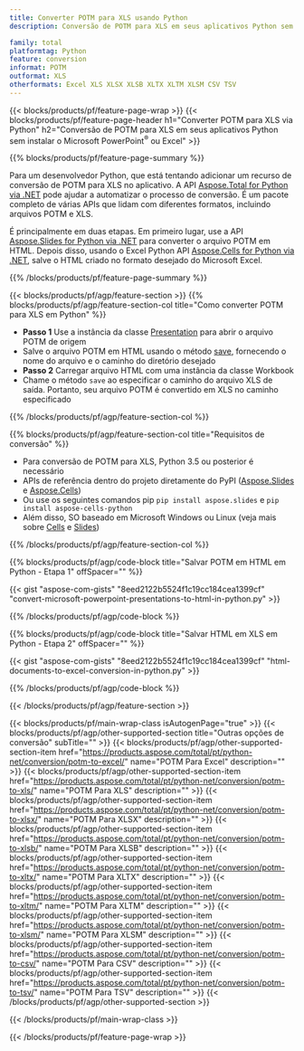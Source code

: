 ```yaml
---
title: Converter POTM para XLS usando Python
description: Conversão de POTM para XLS em seus aplicativos Python sem usar o Microsoft Office 

family: total
platformtag: Python
feature: conversion
informat: POTM
outformat: XLS
otherformats: Excel XLS XLSX XLSB XLTX XLTM XLSM CSV TSV
---
```

{{< blocks/products/pf/feature-page-wrap >}}
{{< blocks/products/pf/feature-page-header h1="Converter POTM para XLS via Python" h2="Conversão de POTM para XLS em seus aplicativos Python sem instalar o Microsoft PowerPoint<sup>&reg;</sup> ou Excel" >}}

{{% blocks/products/pf/feature-page-summary %}}

Para um desenvolvedor Python, que está tentando adicionar um recurso de conversão de POTM para XLS no aplicativo. A API [Aspose.Total for Python via .NET](https://products.aspose.com/total/python-net/) pode ajudar a automatizar o processo de conversão. É um pacote completo de várias APIs que lidam com diferentes formatos, incluindo arquivos POTM e XLS.

É principalmente em duas etapas. Em primeiro lugar, use a API [Aspose.Slides for Python via .NET](https://products.aspose.com/slides/python-net/) para converter o arquivo POTM em HTML. Depois disso, usando o Excel Python API [Aspose.Cells for Python via .NET](https://products.aspose.com/cells/python-net/), salve o HTML criado no formato desejado do Microsoft Excel. 

{{% /blocks/products/pf/feature-page-summary %}}

{{< blocks/products/pf/agp/feature-section >}}
{{% blocks/products/pf/agp/feature-section-col title="Como converter POTM para XLS em Python" %}}
- **Passo 1** Use a instância da classe [Presentation](https://reference.aspose.com/slides/python-net/aspose.slides/presentation/) para abrir o arquivo POTM de origem 
- Salve o arquivo POTM em HTML usando o método [save](https://reference.aspose.com/slides/python-net/aspose.slides/presentation/), fornecendo o nome do arquivo e o caminho do diretório desejado
-  **Passo 2** Carregar arquivo HTML com uma instância da classe Workbook
-  Chame o método `save` ao especificar o caminho do arquivo XLS de saída. Portanto, seu arquivo POTM é convertido em XLS no caminho especificado

{{% /blocks/products/pf/agp/feature-section-col %}}

{{% blocks/products/pf/agp/feature-section-col title="Requisitos de conversão" %}}

- Para conversão de POTM para XLS, Python 3.5 ou posterior é necessário
- APIs de referência dentro do projeto diretamente do PyPI ([Aspose.Slides](https://pypi.org/project/Aspose.Slides/) e [Aspose.Cells](https://pypi.org/project/aspose-cells-python/))
-  Ou use os seguintes comandos pip ```pip install aspose.slides``` e ```pip install aspose-cells-python```
-  Além disso, SO baseado em Microsoft Windows ou Linux (veja mais sobre [Cells](https://docs.aspose.com/cells/python-net/getting-started/#installation) e [Slides](https://docs.aspose.com/slides/python-net/system-requirements/))
 

{{% /blocks/products/pf/agp/feature-section-col %}}

{{% blocks/products/pf/agp/code-block title="Salvar POTM em HTML em Python - Etapa 1" offSpacer="" %}}

{{< gist "aspose-com-gists" "8eed2122b5524f1c19cc184cea1399cf" "convert-microsoft-powerpoint-presentations-to-html-in-python.py" >}}

{{% /blocks/products/pf/agp/code-block %}}

{{% blocks/products/pf/agp/code-block title="Salvar HTML em XLS em Python - Etapa 2" offSpacer="" %}}

{{< gist "aspose-com-gists" "8eed2122b5524f1c19cc184cea1399cf" "html-documents-to-excel-conversion-in-python.py" >}}

{{% /blocks/products/pf/agp/code-block %}}

{{< /blocks/products/pf/agp/feature-section >}}

{{< blocks/products/pf/main-wrap-class isAutogenPage="true" >}}
{{< blocks/products/pf/agp/other-supported-section title="Outras opções de conversão" subTitle="" >}}
{{< blocks/products/pf/agp/other-supported-section-item href="https://products.aspose.com/total/pt/python-net/conversion/potm-to-excel/" name="POTM Para Excel" description="" >}}
{{< blocks/products/pf/agp/other-supported-section-item href="https://products.aspose.com/total/pt/python-net/conversion/potm-to-xls/" name="POTM Para XLS" description="" >}}
{{< blocks/products/pf/agp/other-supported-section-item href="https://products.aspose.com/total/pt/python-net/conversion/potm-to-xlsx/" name="POTM Para XLSX" description="" >}}
{{< blocks/products/pf/agp/other-supported-section-item href="https://products.aspose.com/total/pt/python-net/conversion/potm-to-xlsb/" name="POTM Para XLSB" description="" >}}
{{< blocks/products/pf/agp/other-supported-section-item href="https://products.aspose.com/total/pt/python-net/conversion/potm-to-xltx/" name="POTM Para XLTX" description="" >}}
{{< blocks/products/pf/agp/other-supported-section-item href="https://products.aspose.com/total/pt/python-net/conversion/potm-to-xltm/" name="POTM Para XLTM" description="" >}}
{{< blocks/products/pf/agp/other-supported-section-item href="https://products.aspose.com/total/pt/python-net/conversion/potm-to-xlsm/" name="POTM Para XLSM" description="" >}}
{{< blocks/products/pf/agp/other-supported-section-item href="https://products.aspose.com/total/pt/python-net/conversion/potm-to-csv/" name="POTM Para CSV" description="" >}}
{{< blocks/products/pf/agp/other-supported-section-item href="https://products.aspose.com/total/pt/python-net/conversion/potm-to-tsv/" name="POTM Para TSV" description="" >}}
{{< /blocks/products/pf/agp/other-supported-section >}}


      
{{< /blocks/products/pf/main-wrap-class >}}

{{< /blocks/products/pf/feature-page-wrap >}}